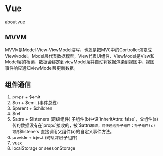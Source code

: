 # Vue
  about vue

  ## MVVM
  MVVM是Model-View-ViewModel缩写，也就是把MVC中的Controller演变成ViewModel。Model层代表数据模型，View代表UI组件，ViewModel是View和Model层的桥梁，数据会绑定到viewModel层并自动将数据渲染到视图中，视图事件响应通知viewModel层更新数据。

  ## 组件通信
  1. props + $emit
  2. $on + $emit (事件总线)
  3. $parent + $children
  4. $ref
  5. $attrs + $listeners (跨级组件)  
    子组件(b)中设`inheritAttrs: false`，父组件(a)传的数据没有在`props`接收的，被`$attrs`接收，可传递给孙子组件；孙子组件(c)可用`$listeners`直接调用父组件(a)的自定义事件方法。
  6. provide + inject (跨级深层子组件)  
  7. vuex
  8. localStorage or seesionStorage